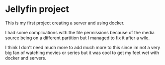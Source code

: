 # Jellyfin project

This is my first project creating a server and using docker.

I had some complications with the file permissions because of the media source being on a different partition but I managed to fix it after a wile.

I think I don't need much more to add much more to this since im not a very big fan of watching movies or series but it was cool to get my feet wet with docker and servers.

